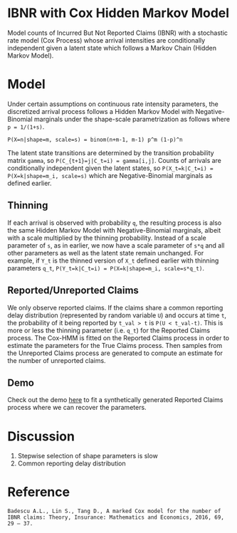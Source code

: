 # IBNR with Cox Hidden Markov Model

Model counts of Incurred But Not Reported Claims (IBNR) with a stochastic rate model (Cox Process) whose arrival intensities are conditionally independent given a latent state which follows a Markov Chain (Hidden Markov Model).


# Model

Under certain assumptions on continuous rate intensity parameters, the discretized arrival process follows a Hidden Markov Model with Negative-Binomial marginals under the shape-scale parametrization as follows where `p = 1/(1+s)`.
```
P(X=n|shape=m, scale=s) = binom(n+m-1, m-1) p^m (1-p)^n
```

The latent state transitions are determined by the transition probability matrix `gamma`, so `P(C_{t+1}=j|C_t=i) = gamma[i,j]`. 
Counts of arrivals are conditionally independent given the latent states, so `P(X_t=k|C_t=i) = P(X=k|shape=m_i, scale=s)` which are Negative-Binomial marginals as defined earlier.

## Thinning

If each arrival is observed with probability `q`, the resulting process is also the same Hidden Markov Model with Negative-Binomial marginals, albeit with a scale multiplied by the thinning probability.
Instead of a scale parameter of `s`, as in earlier, we now have a scale parameter of `s*q` and all other parameters as well as the latent state remain unchanged.
For example, if `Y_t` is the thinned version of `X_t` defined earlier with thinning parameters `q_t`, `P(Y_t=k|C_t=i) = P(X=k|shape=m_i, scale=s*q_t)`.

## Reported/Unreported Claims

We only observe reported claims.
If the claims share a common reporting delay distribution (represented by random variable `U`) and occurs at time `t`, the probability of it being reported by `t_val > t` is `P(U < t_val-t)`. 
This is more or less the thinning parameter (i.e. `q_t`) for the Reported Claims process.
The Cox-HMM is fitted on the Reported Claims process in order to estimate the parameters for the True Claims process.
Then samples from the Unreported Claims process are generated to compute an estimate for the number of unreported claims.

## Demo

Check out the demo [here](https://github.com/tianle91/ibnr-coxhmm/blob/master/fitting.ipynb) to fit a synthetically generated Reported Claims process where we can recover the parameters.

# Discussion

1. Stepwise selection of shape parameters is slow
2. Common reporting delay distribution

# Reference

```
Badescu A.L., Lin S., Tang D., A marked Cox model for the number of IBNR claims: Theory, Insurance: Mathematics and Economics, 2016, 69, 29 – 37.
```

